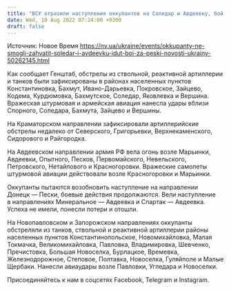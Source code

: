 ```yaml
---
title: "ВСУ отразили наступления оккупантов на Соледар и Авдеевку, бой за Пески продолжается — Генштаб"
date: Wed, 10 Aug 2022 07:24:00 +0300
draft: false
---
```

Источник: Новое Время https://nv.ua/ukraine/events/okkupanty-ne-smogli-zahvatit-soledar-i-avdeevku-idut-boi-za-peski-novosti-ukrainy-50262145.html


Как сообщает Генштаб, обстрелы из ствольной, реактивной артиллерии и танков были зафиксированы в районах населенных пунктов Константиновка, Бахмут, Ивано-Дарьевка, Покровское, Зайцево, Кодема, Курдюмовка, Бахмутское, Соледар, Яковлевка и Вершина. Вражеская штурмовая и армейская авиация нанесла удары вблизи Спорного, Соледара, Бахмута, Зайцево и Вершины.

На Краматорском направлении зафиксировали артиллерийские обстрелы недалеко от Северского, Григорьевки, Верхнекаменского, Сидорового и Райгородка.

На Авдеевском направлении армия РФ вела огонь возле Марьинки, Авдеевки, Опытного, Песков, Первомайского, Невельского, Петровского, Нетайлового и Красногоровки. Вражеские самолеты штурмовой авиации действовали возле Красногоровки и Марьинки.

Оккупанты пытаются возобновить наступление на направлении Донецк — Пески, боевые действия продолжаются. Вели наступление в направлениях Минеральное — Авдеевка и Спартак — Авдеевка. Успеха не имели, понесли потери и отошли.

На Новопавловском и Запорожском направлениях оккупанты обстреляли из танков, ствольной и реактивной артиллерии районы населенных пунктов Константинопольское, Новомихайловка, Малая Токмачка, Великомихайловка, Павловка, Владимировка, Шевченко, Пречистовка, Большая Новоселка, Бурлацкое, Времевка, Железнодорожное, Степовое, Полтавка, Новоселка, Гуляйполе и Малые Щербаки. Нанесли авиаудары возле Павловки, Угледара и Новоселки.

Присоединяйтесь к нам в соцсетях Facebook, Telegram и Instagram.
